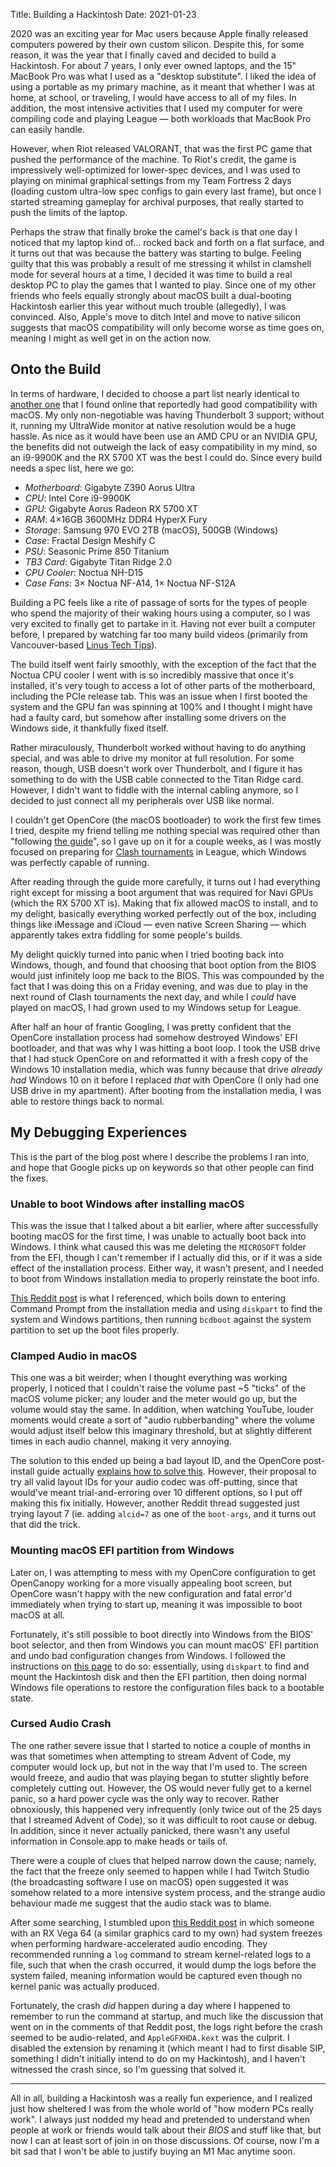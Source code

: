 Title: Building a Hackintosh
Date: 2021-01-23

2020 was an exciting year for Mac users because Apple finally released computers powered by their own custom silicon. Despite this, for some reason, it was the year that I finally caved and decided to build a Hackintosh. For about 7 years, I only ever owned laptops, and the 15" MacBook Pro was what I used as a "desktop substitute". I liked the idea of using a portable as my primary machine, as it meant that whether I was at home, at school, or traveling, I would have access to all of my files. In addition, the most intensive activities that I used my computer for were compiling code and playing League — both workloads that MacBook Pro can easily handle.

However, when Riot released VALORANT, that was the first PC game that pushed the performance of the machine. To Riot's credit, the game is impressively well-optimized for lower-spec devices, and I was used to playing on minimal graphical settings from my Team Fortress 2 days (loading custom ultra-low spec configs to gain every last frame), but once I started streaming gameplay for archival purposes, that really started to push the limits of the laptop.

Perhaps the straw that finally broke the camel's back is that one day I noticed that my laptop kind of… rocked back and forth on a flat surface, and it turns out that was because the battery was starting to bulge. Feeling guilty that this was probably a result of me stressing it whilst in clamshell mode for several hours at a time, I decided it was time to build a real desktop PC to play the games that I wanted to play. Since one of my other friends who feels equally strongly about macOS built a dual-booting Hackintosh earlier this year without much trouble (allegedly), I was convinced. Also, Apple's move to ditch Intel and move to native silicon suggests that macOS compatibility will only become worse as time goes on, meaning I might as well get in on the action now.


## Onto the Build

In terms of hardware, I decided to choose a part list nearly identical to [another one](https://infinitediaries.net/my-2020-hackintosh-hardware-spec/) that I found online that reportedly had good compatibility with macOS. My only non-negotiable was having Thunderbolt 3 support; without it, running my UltraWide monitor at native resolution would be a huge hassle. As nice as it would have been use an AMD CPU or an NVIDIA GPU, the benefits did not outweigh the lack of easy compatibility in my mind, so an i9-9900K and the RX 5700 XT was the best I could do. Since every build needs a spec list, here we go:

* *Motherboard*: Gigabyte Z390 Aorus Ultra
* *CPU*: Intel Core i9-9900K
* *GPU*: Gigabyte Aorus Radeon RX 5700 XT
* *RAM*: 4×16GB 3600MHz DDR4 HyperX Fury
* *Storage*: Samsung 970 EVO 2TB (macOS), 500GB (Windows)
* *Case*: Fractal Design Meshify C
* *PSU*: Seasonic Prime 850 Titanium
* *TB3 Card*: Gigabyte Titan Ridge 2.0
* *CPU Cooler*: Noctua NH-D15
* *Case Fans*: 3× Noctua NF-A14, 1× Noctua NF-S12A

Building a PC feels like a rite of passage of sorts for the types of people who spend the majority of their waking hours using a computer, so I was very excited to finally get to partake in it. Having not ever built a computer before, I prepared by watching far too many build videos (primarily from Vancouver-based [Linus Tech Tips](https://www.youtube.com/user/LinusTechTips)).

The build itself went fairly smoothly, with the exception of the fact that the Noctua CPU cooler I went with is so incredibly massive that once it's installed, it's very tough to access a lot of other parts of the motherboard, including the PCIe release tab. This was an issue when I first booted the system and the GPU fan was spinning at 100% and I thought I might have had a faulty card, but somehow after installing some drivers on the Windows side, it thankfully fixed itself.

Rather miraculously, Thunderbolt worked without having to do anything special, and was able to drive my monitor at full resolution. For some reason, though, USB doesn't work over Thunderbolt, and I figure it has something to do with the USB cable connected to the Titan Ridge card. However, I didn't want to fiddle with the internal cabling anymore, so I decided to just connect all my peripherals over USB like normal.

I couldn't get OpenCore (the macOS bootloader) to work the first few times I tried, despite my friend telling me nothing special was required other than "following [the guide](https://dortania.github.io/OpenCore-Install-Guide/)", so I gave up on it for a couple weeks, as I was mostly focused on preparing for [Clash tournaments](https://na.leagueoflegends.com/en-us/news/game-updates/worlds-2020-clash-details/) in League, which Windows was perfectly capable of running.

After reading through the guide more carefully, it turns out I had everything right except for missing a boot argument that was required for Navi GPUs (which the RX 5700 XT is). Making that fix allowed macOS to install, and to my delight, basically everything worked perfectly out of the box, including things like iMessage and iCloud — even native Screen Sharing — which apparently takes extra fiddling for some people's builds.

My delight quickly turned into panic when I tried booting back into Windows, though, and found that choosing that boot option from the BIOS would just infinitely loop me back to the BIOS. This was compounded by the fact that I was doing this on a Friday evening, and was due to play in the next round of Clash tournaments the next day, and while I _could_ have played on macOS, I had grown used to my Windows setup for League.

After half an hour of frantic Googling, I was pretty confident that the OpenCore installation process had somehow destroyed Windows' EFI bootloader, and that was why I was hitting a boot loop. I took the USB drive that I had stuck OpenCore on and reformatted it with a fresh copy of the Windows 10 installation media, which was funny because that drive _already had_ Windows 10 on it before I replaced _that_ with OpenCore (I only had one USB drive in my apartment). After booting from the installation media, I was able to restore things back to normal.


## My Debugging Experiences

This is the part of the blog post where I describe the problems I ran into, and hope that Google picks up on keywords so that other people can find the fixes.


### Unable to boot Windows after installing macOS

This was the issue that I talked about a bit earlier, where after successfully booting macOS for the first time, I was unable to actually boot back into Windows. I think what caused this was me deleting the `MICROSOFT` folder from the EFI, though I can't remember if I actually did this, or if it was a side effect of the installation process. Either way, it wasn't present, and I needed to boot from Windows installation media to properly reinstate the boot info.

[This Reddit post](https://www.reddit.com/r/hackintosh/comments/hn3gwr/accidentally_deleted_microsoft_folder_from_efi/) is what I referenced, which boils down to entering Command Prompt from the installation media and using `diskpart` to find the system and Windows partitions, then running `bcdboot` against the system partition to set up the boot files properly.


### Clamped Audio in macOS

This one was a bit weirder; when I thought everything was working properly, I noticed that I couldn't raise the volume past ~5 "ticks" of the macOS volume picker; any louder and the meter would go up, but the volume would stay the same. In addition, when watching YouTube, louder moments would create a sort of "audio rubberbanding" where the volume would adjust itself below this imaginary threshold, but at slightly different times in each audio channel, making it very annoying.

The solution to this ended up being a bad layout ID, and the OpenCore post-install guide actually [explains how to solve this](https://dortania.github.io/OpenCore-Post-Install/universal/audio.html#finding-your-layout-id). However, their proposal to try all valid layout IDs for your audio codec was off-putting, since that would've meant trial-and-erroring over 10 different options, so I put off making this fix initially. However, another Reddit thread suggested just trying layout 7 (ie. adding `alcid=7` as one of the `boot-args`, and it turns out that did the trick.


### Mounting macOS EFI partition from Windows

Later on, I was attempting to mess with my OpenCore configuration to get OpenCanopy working for a more visually appealing boot screen, but OpenCore wasn't happy with the new configuration and fatal error'd immediately when trying to start up, meaning it was impossible to boot macOS at all.

Fortunately, it's still possible to boot directly into Windows from the BIOS' boot selector, and then from Windows you can mount macOS' EFI partition and undo bad configuration changes from Windows. I followed the instructions on [this page](https://manjaro.site/how-to-mount-macos-efi-partition-from-windows-10/) to do so: essentially, using `diskpart` to find and mount the Hackintosh disk and then the EFI partition, then doing normal Windows file operations to restore the configuration files back to a bootable state.


### Cursed Audio Crash

The one rather severe issue that I started to notice a couple of months in was that sometimes when attempting to stream Advent of Code, my computer would lock up, but not in the way that I'm used to. The screen would freeze, and audio that was playing began to stutter slightly before completely cutting out. However, the OS would never fully get to a kernel panic, so a hard power cycle was the only way to recover. Rather obnoxiously, this happened very infrequently (only twice out of the 25 days that I streamed Advent of Code), so it was difficult to root cause or debug. In addition, since it never actually panicked, there wasn't any useful information in Console.app to make heads or tails of.

There were a couple of clues that helped narrow down the cause; namely, the fact that the freeze only seemed to happen while I had Twitch Studio (the broadcasting software I use on macOS) open suggested it was somehow related to a more intensive system process, and the strange audio behaviour made me suggest that the audio stack was to blame.

After some searching, I stumbled upon [this Reddit post](https://www.reddit.com/r/hackintosh/comments/dmn84u/rx_vega_64_freezes_system_during_hw_accel_encode/) in which someone with an RX Vega 64 (a similar graphics card to my own) had system freezes when performing hardware-accelerated audio encoding. They recommended running a `log` command to stream kernel-related logs to a file, such that when the crash occurred, it would dump the logs before the system failed, meaning information would be captured even though no kernel panic was actually produced.

Fortunately, the crash _did_ happen during a day where I happened to remember to run the command at startup, and much like the discussion that went on in the comments of that Reddit post, the logs right before the crash seemed to be audio-related, and `AppleGFXHDA.kext` was the culprit. I disabled the extension by renaming it (which meant I had to first disable SIP, something I didn't initially intend to do on my Hackintosh), and I haven't witnessed the crash since, so I'm guessing that solved it.

----

All in all, building a Hackintosh was a really fun experience, and I realized just how sheltered I was from the whole world of "how modern PCs really work". I always just nodded my head and pretended to understand when people at work or friends would talk about their _BIOS_ and stuff like that, but now I can at least sort of join in on those discussions. Of course, now I'm a bit sad that I won't be able to justify buying an M1 Mac anytime soon.
